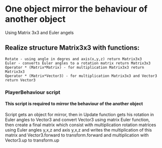 # One object mirror the behaviour of another object
Using Matrix 3x3 and Euler angels
## Realize structure Matrix3x3 with functions: 
```
Rotate - using angle in degres and axis(x,y,z) return Matrix3x3
Euler - converts Euler angles to a rotation matrix return Matrix3x3
Operator * (Matrix*Matrix) - for multiplication Matrix3x3 return Matrix3x3
Operator * (Matrix*Vector3) - for multiplication Matrix3x3 and Vector3 return Vector3
```
### PlayerBehaviour script
#### This script is required to mirror the behaviour of the another object <br />
Script gets an object for mirror, then in Update function gets his rotation in Euler angles to Vector3 and convert Vector3 using matrix Euler function, then create a final matrix which consist with multiplication rotation matrices using Euler angles y,x,z and axis y,x,z and writes the multiplication of this matrix and Vector3.forward to transform.forward and multiplication with Vector3.up to transform.up


